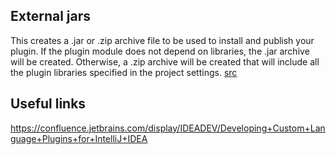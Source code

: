 ## External jars

This creates a .jar or .zip archive file to be used to install and publish your plugin. If the plugin module does not depend on libraries, the .jar archive will be created. Otherwise, a .zip archive will be created that will include all the plugin libraries specified in the project settings. [src](https://confluence.jetbrains.com/display/IDEADEV/Getting+Started+with+Plugin+Development)


## Useful links
https://confluence.jetbrains.com/display/IDEADEV/Developing+Custom+Language+Plugins+for+IntelliJ+IDEA